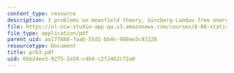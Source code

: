```yaml
---
content_type: resource
description: 3 problems on meanfield theory, Ginzberg-Landau free energy.
file: https://ol-ocw-studio-app-qa.s3.amazonaws.com/courses/8-08-statistical-physics-ii-spring-2005/6bb24ee392752a58c4b4c2f2462c72a0_prb3.pdf
file_type: application/pdf
parent_uid: aa177860-7aab-55d1-b54c-988ee3c43128
resourcetype: Document
title: prb3.pdf
uid: 6bb24ee3-9275-2a58-c4b4-c2f2462c72a0
---
```

